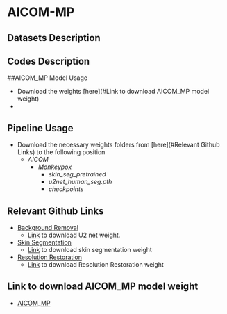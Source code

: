 # AICOM-MP


## Datasets Description

## Codes Description


##AICOM_MP Model Usage
* Download the weights [here](#Link to download AICOM_MP model weight)
* 

## Pipeline Usage
* Download the necessary weights folders from [here](#Relevant Github Links) to the following position
  * _AICOM_
    * _Monkeypox_
      * _skin_seg_pretrained_
      * _u2net_human_seg.pth_
      * _checkpoints_
## Relevant Github Links
* [Background Removal](https://github.com/xuebinqin/U-2-Net)
  * [Link](https://mcgill-my.sharepoint.com/:u:/g/personal/tianyi_yang_mail_mcgill_ca/EYQRUfCIf4RGi2YoxP8xXo8BpsJxZx_OML66KIgoWbk-2A?e=vzhXvK) to download U2 net weight.
* [Skin Segmentation](https://github.com/WillBrennan/SemanticSegmentation)
  * [Link]() to download skin segmentation weight
* [Resolution Restoration](https://github.com/microsoft/Bringing-Old-Photos-Back-to-Life/tree/master/Global)
  * [Link]() to download Resolution Restoration weight
## Link to download AICOM_MP model weight
* [AICOM_MP](https://mcgill-my.sharepoint.com/:u:/g/personal/tianyi_yang_mail_mcgill_ca/EXjzi4AU1ytKrsvaXsZf8jMBAtKZLOpZbzv4jorjOF3BCg?e=phPJkJ)